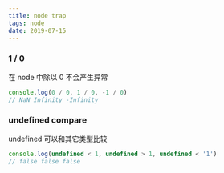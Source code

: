 ```yaml
---
title: node trap
tags: node
date: 2019-07-15
---
```


### 1 / 0

在 node 中除以 0 不会产生异常

```js
console.log(0 / 0, 1 / 0, -1 / 0)
// NaN Infinity -Infinity
```

### undefined compare

undefined 可以和其它类型比较

```js
console.log(undefined < 1, undefined > 1, undefined < '1')
// false false false
```

